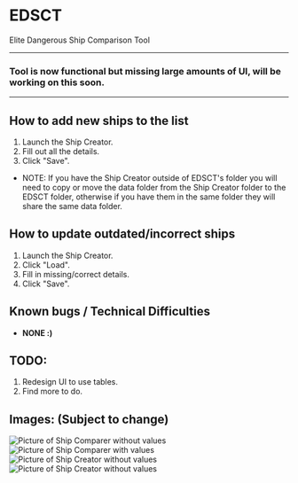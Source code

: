 # EDSCT
Elite Dangerous Ship Comparison Tool

------------------------------------------------------------------------
### Tool is now functional but missing large amounts of UI, will be working on this soon.
------------------------------------------------------------------------



## How to add new ships to the list
1. Launch the Ship Creator.
2. Fill out all the details.
3. Click "Save".
* NOTE: If you have the Ship Creator outside of EDSCT's folder you will need to copy or move the data folder from the Ship Creator folder to the EDSCT folder, otherwise if you have them in the same folder they will share the same data folder.

## How to update outdated/incorrect ships
1. Launch the Ship Creator.
2. Click "Load".
3. Fill in missing/correct details.
4. Click "Save".

## Known bugs / Technical Difficulties

* **NONE :)**

## TODO:
1. Redesign UI to use tables.
2. Find more to do.

## Images: (Subject to change)

![Picture of Ship Comparer without values](http://i.imgur.com/ovSnVdM.png)
![Picture of Ship Comparer with values](http://i.imgur.com/pav4F2S.png)
![Picture of Ship Creator without values](http://i.imgur.com/OGmXfXR.png)
![Picture of Ship Creator without values](http://i.imgur.com/MfcKkcA.png)
